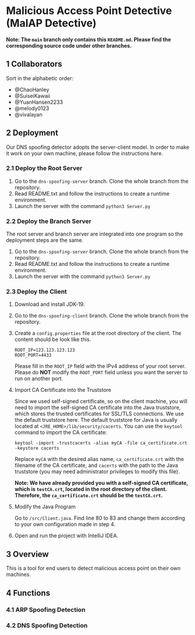 # Malicious Access Point Detective (MalAP Detective)

**Note: The `main` branch only contains this `README.md`. Please find the corresponding source code under other branches.**

## 1 Collaborators 

Sort in the alphabetic order:

- @ChaoHanley
- @SuiseiKawaii
- @YuanHansen2233
- @melody0123
- @vivalayan

## 2 Deployment

Our DNS spoofing detector adopts the server-client model. In order to make it work on your own machine, please follow the instructions here.

### 2.1 Deploy the Root Server

1. Go to the `dns-spoofing-server` branch. Clone the whole branch from the repository.
2. Read README.txt and follow the instructions to create a runtime environment.
3. Launch the server with the command `python3 Server.py`

### 2.2 Deploy the Branch Server

The root server and branch server are integrated into one program so the deployment steps are the same.

1. Go to the `dns-spoofing-server` branch. Clone the whole branch from the repository.
2. Read README.txt and follow the instructions to create a runtime environment.
3. Launch the server with the command `python3 Server.py`

### 2.3 Deploy the Client

1. Download and install JDK-19.

2. Go to the `dns-spoofing-client` branch. Clone the whole branch from the repository.

3. Create a `config.properties` file at the root directory of the client. The content should be look like this.

   ```
   ROOT_IP=123.123.123.123
   ROOT_PORT=4433
   ```

   Please fill in the `ROOT_IP` field with the IPv4 address of your root server. Please do **NOT** modify the `ROOT_PORT` field unless you want the server to run on another port.

4. Import CA Certificate into the Truststore

   Since we used self-signed certificate, so on the client machine, you will need to import the self-signed CA certificate into the Java truststore, which stores the trusted certificates for  SSL/TLS connections. We use the default truststore here. The default truststore for Java is usually located  at `<JRE_HOME>/lib/security/cacerts`. You can use the `keytool` command to import the CA certificate:

   ```
   keytool -import -trustcacerts -alias myCA -file ca_certificate.crt -keystore cacerts
   ```

   Replace `myCA` with the desired alias name, `ca_certificate.crt` with the filename of the CA certificate, and `cacerts` with the path to the Java truststore (you may need administrator privileges to modify this file).

   **Note: We have already provided you with a self-signed CA certificate, which is `testCA.crt`, located in the root directory of the client. Therefore, the `ca_certificate.crt` should be the `testCA.crt`.** 

5. Modify the Java Program

   Go to `/src/Client.java`. Find line 80 to 83 and change them according to your own configuration made in step 4.

6. Open and run the project with IntelliJ IDEA.

## 3 Overview

This is a tool for end users to detect malicious access point on their own machines.

## 4 Functions

### 4.1 ARP Spoofing Detection



### 4.2 DNS Spoofing Detection
